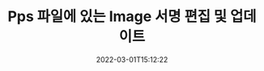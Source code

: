 ---
############################# Static ############################
layout: "auto-gen-signature"
date: 2022-03-01T15:12:22
draft: false
operation: Update
signaturetype: Image
fileformat: Pps
productName: Java
lang: ko
productCode: java
otherformats: pdf doc docx docm dot dotm dotx odt ott rtf xls xlsx xlsm xlsb csv ods ots xltx xltm ppt pptx pps ppsx odp otp potx potm pptm ppsm
breadcrumb: Put Image signature on Pps for Java

############################# Head ############################
head_title: "Java을(를) 사용하여 Pps 파일에 있는 Image 서명 업데이트"
head_description: "서명된 Pps 문서에서 Image 서명 업데이트를 위해 간단하고 이해하기 쉬운 Java 코드를 사용하세요."

############################# Header ############################
title: "Pps 파일에 있는 Image 서명 편집 및 업데이트"
description: "Java용 API는 Pps 문서에서 업데이트되는 Image 서명에 대한 기능을 제공합니다. 몇 줄의 Java 코드로 Pps 문서 내의 전자 서명을 빠르고 쉽게 업데이트하십시오."
bg_image: "https://cms.admin.containerize.com/templates/aspose/App_Themes/V3/images/bg/header1.png"
bg_overlay: false
button:
    enable: true

############################# SubMenu ############################
submenu:
    enable: true

    left:
        img_alt: "GroupDocs.Signature for Java"
        image: "https://cms.admin.containerize.com/templates/groupdocs/images/product-logos/90x90-noborder/groupdocs-signature-java.png"
        product: "GroupDocs.Signature"
        platform: "Java"



############################# About ############################
about:
    enable: true
    title: "GroupDocs.Signature for Java API 기능에 대해 알아보기"
    content: |
        [GroupDocs.Signature for Java](https://products.groupdocs.com/signature/java/) API 기능에는 전자 서명을 사용하여 주문형 문서 형식을 처리하기 위한 다양한 수단이 포함되어 있습니다. 텍스트, 이미지, 디지털 인증서, 바코드, QR 코드, 스탬프 또는 메타데이터와 같은 광범위한 전자 서명이 지원됩니다. 고객은 PDF, MS Word 문서, MS Excel 통합 문서, MS PowerPoint 프레젠테이션, Adobe Photoshop 파일 및 다양한 이미지 형식에서 디지털 서명을 추가, 제거, 편집, 유효성 검사 또는 검색할 수 있습니다. 많은 유용한 기능과 설정을 사용할 수 있습니다.
    

############################# Steps ############################
steps:
    enable: true
    title_left: "Pps 문서에서 Image 서명을 변경하는 방법"
    content_left: |
        [GroupDocs.Signature for Java](https://products.groupdocs.com/signature/java/)에는 Pps 문서에 있는 Image 서명 업데이트와 같은 유용한 기능이 포함되어 있습니다. 추가 코드 없이 서명 기능을 변경할 수 있습니다.
        
        * 시작하려면 업데이트해야 하는 문서에 대한 생성자 매개변수 경로로 전달하는 Signature 객체를 생성합니다.
        * 그런 다음 적절한 특정 서명 개체를 인스턴스화하고 변경해야 하는 해당 식별자와 속성을 설정합니다.
        * 마지막으로 특정 서명 개체를 전달하는 Signature의 Update 메서드를 호출합니다.
        * 통지에 대한 결과 업데이트를 처리합니다.

    title_right: "System Requirements"
    content_right: |
        GroupDocs.Signature for Java은(는) 모든 주요 플랫폼 및 운영 체제에서 지원됩니다. 아래 코드를 실행하기 전에 시스템에 다음 전제 조건이 설치되어 있는지 확인하십시오.

        * 운영 체제: Microsoft Windows, Linux, MacOS
        * 개발 환경: NetBeans, Intellij IDEA, Eclipse, etc.
        * Java runtime: J2SE 6.0 and above
        * [Maven](https://repository.groupdocs.com/webapp/#/artifacts/browse/tree/General/repo/com/groupdocs/groupdocs-signature)에서 최신 버전의 GroupDocs.Signature for Java 다운로드
         
    code: |
        ```java    
                
        // Set up input Pps file
        String filePath = "input.pps";
        // Set up output file
        String outputFilePath = "output.pps";

        // Instantiate Signature for input file
        Signature signature = new Signature(filePath);

        // Id of signature which is supposed to be updated
        // such Id might be got as a result of search operation
        String id = "ff988ab1-7403-4c8d-8db7-f2a56b9f8530";

        // provide signature features to update
        // set up particular signature id
        ImageSignature signatureToUpdate = new ImageSignature(id);

        // specify signature width
        signatureToUpdate.setWidth(170);
        // specify signature height
        signatureToUpdate.setHeight(250);
        // set left position
        signatureToUpdate.setLeft(10);
        // set top position
        signatureToUpdate.setTop(10);

        // update signature
        Boolean updateResult = signature.update(outputFilePath, signatureToUpdate);

        // process updation result
        if (updateResult)
        {
                System.out.println("Signature was updated successfully!");
        }
        ```

############################# Demos ############################
demos:
    enable: true
    title: "Image 서명으로 서명 라이브 데모"
    content: |
       지금 바로 [GroupDocs.Signature 앱](https://products.groupdocs.app/signature/family) 웹사이트를 방문하여 Pps 파일에 다양한 전자 서명을 추가하세요.          

############################# More Formats ############################
more_formats:
    enable: true
    title: "Java을(를) 통해 다양한 Image 서명 업데이트"
    content: |
        "다양한 문서 형식에 있는 디지털 서명을 편집합니다. 추가 코드 없이 서명 데이터를 업데이트합니다."
    format: 
       
       
back_to_top:
    enable: true
---